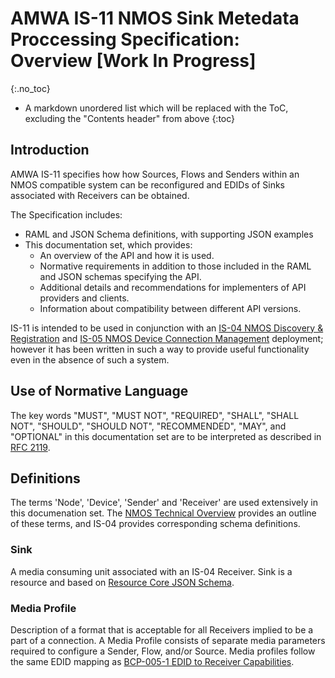 # AMWA IS-11 NMOS Sink Metedata Proccessing Specification: Overview \[Work In Progress\]
{:.no_toc}

- A markdown unordered list which will be replaced with the ToC, excluding the "Contents header" from above
{:toc}

<!-- _(c) AMWA 2017, CC Attribution-NoDerivatives 4.0 International (CC BY-ND 4.0)_  -->

## Introduction

AMWA IS-11 specifies how how Sources, Flows and Senders within an NMOS compatible system can be reconfigured and EDIDs of Sinks associated with Receivers can be obtained.

The Specification includes:

- RAML and JSON Schema definitions, with supporting JSON examples
- This documentation set, which provides:
  - An overview of the API and how it is used.
  - Normative requirements in addition to those included in the RAML and JSON schemas specifying the API.
  - Additional details and recommendations for implementers of API providers and clients.
  - Information about compatibility between different API versions.

IS-11 is intended to be used in conjunction with an [IS-04 NMOS Discovery & Registration](https://specs.amwa.tv/is-04) and [IS-05 NMOS Device Connection Management](https://specs.amwa.tv/is-05) deployment; however it has been written in such a way to provide useful functionality even in the absence of such a system.

## Use of Normative Language

The key words "MUST", "MUST NOT", "REQUIRED", "SHALL", "SHALL NOT", "SHOULD", "SHOULD NOT", "RECOMMENDED", "MAY",
and "OPTIONAL" in this documentation set are to be interpreted as described in [RFC 2119][RFC-2119].

## Definitions

The terms 'Node', 'Device', 'Sender' and 'Receiver' are used extensively in this documenation set. The [NMOS Technical Overview](https://specs.amwa.tv/nmos/main/docs/2.0._Technical_Overview.html) provides an outline of these terms, and IS-04 provides corresponding schema definitions.

### Sink

A media consuming unit associated with an IS-04 Receiver. Sink is a resource and based on [Resource Core JSON Schema][Resource-Core-Schema].

### Media Profile

Description of a format that is acceptable for all Receivers implied to be a part of a connection. A Media Profile consists of separate media parameters required to configure a Sender, Flow, and/or Source. Media profiles follow the same EDID mapping as [BCP-005-1 EDID to Receiver Capabilities][BCP-005-1].

[RFC-2119]: https://tools.ietf.org/html/rfc2119 "Key words for use in RFCs"
[BCP-005-1]: https://specs.amwa.tv/bcp-005-01 "AMWA BCP-005-01 NMOS EDID to Receiver Capabilities Mapping"
[Resource-Core-Schema]: https://github.com/AMWA-TV/nmos-discovery-registration/blob/v1.3.x/APIs/schemas/resource_core.json "AMWA NMOS IS-04 v1.3.x Resource Core JSON schema"
